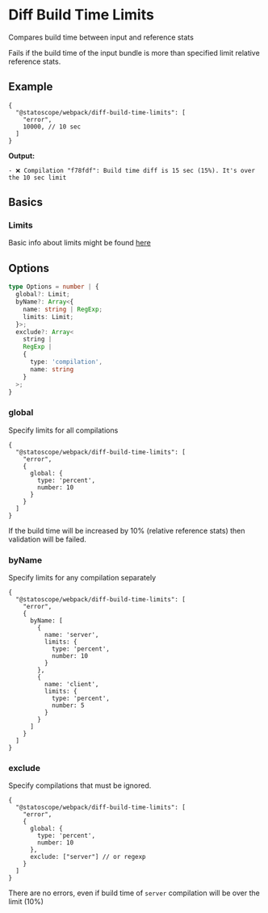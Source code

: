 # Diff Build Time Limits

Compares build time between input and reference stats

Fails if the build time of the input bundle is more than specified limit relative reference stats.

## Example

```json5
{
  "@statoscope/webpack/diff-build-time-limits": [
    "error",
    10000, // 10 sec
  ]
}
```

**Output:**

```
- ❌ Compilation "f78fdf": Build time diff is 15 sec (15%). It's over the 10 sec limit
```

## Basics

### Limits

Basic info about limits might be found [here](/statoscope/statoscope/packages/stats-validator-plugin-webpack/docs/limits.md)

## Options

```ts
type Options = number | {
  global?: Limit;
  byName?: Array<{
    name: string | RegExp;
    limits: Limit;
  }>;
  exclude?: Array<
    string |
    RegExp |
    {
      type: 'compilation',
      name: string
    }
  >;
}
```

### global

Specify limits for all compilations

```json5
{
  "@statoscope/webpack/diff-build-time-limits": [
    "error",
    {
      global: {
        type: 'percent',
        number: 10
      }
    }
  ]
}
```

If the build time will be increased by 10% (relative reference stats) then validation will be failed.

### byName

Specify limits for any compilation separately

```json5
{
  "@statoscope/webpack/diff-build-time-limits": [
    "error",
    {
      byName: [
        {
          name: 'server',
          limits: {
            type: 'percent',
            number: 10
          }
        },
        {
          name: 'client',
          limits: {
            type: 'percent',
            number: 5
          }
        }
      ]
    }
  ]
}
```

### exclude

Specify compilations that must be ignored.

```json5
{
  "@statoscope/webpack/diff-build-time-limits": [
    "error",
    {
      global: {
        type: 'percent',
        number: 10
      },
      exclude: ["server"] // or regexp
    }
  ]
}
```

There are no errors, even if build time of `server` compilation will be over the limit (10%)
